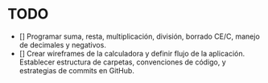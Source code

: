 # TODO

- [] Programar suma, resta, multiplicación, división, borrado CE/C, manejo de decimales y negativos.
- [] Crear wireframes de la calculadora y definir flujo de la aplicación. Establecer estructura de carpetas, convenciones de código, y estrategias de commits en GitHub.

